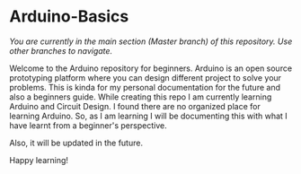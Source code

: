 # Arduino-Basics
_You are currently in the main section (Master branch) of this repository. Use other branches to navigate._

Welcome to the Arduino repository for beginners. Arduino is an open source prototyping platform where you can design different project to solve your problems. This is kinda for my personal documentation for the future and also a beginners guide. While creating this repo I am currently learning Arduino and Circuit Design. I found there are no organized place for learning Arduino. So, as I am learning I will be documenting this with what I have learnt from a beginner's perspective.

Also, it will be updated in the future.

Happy learning!
